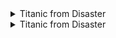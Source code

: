 <details>
<summary>Titanic from Disaster</summary>

#### DDA


| 변수명       | 변수 설명                               | 설명                      |
|--------------|-----------------------------------------| ------------------------- |
| RN_INDI      | 개인 고유 번호                          | 명목형, 분석에 필요       |
| BTH_YYYY     | 해당 사망자의 출생 연도  (1921 이상 2015 이하) | 날짜형(순서/범주), 출생 연도 범위 |
| DTH_YYYYMM   | 해당 사망자의 사망 연월                  | 날짜형(순서/범주), 사망 연월 형식 |
| COD1         | 해당 사망자의 사망 원인 중 가장 주요한 원인 | 범주형                    |
| COD2         | 해당 사망자의 사망 원인 중 두 번째로 주요한 원인 | 범주형, 이차 사망 원인   |

### 분석기준  :  년도별 사망 원인 분석
(X:DTH_YYYMM, y:COD1)


</details>


<details>
<summary>Titanic from Disaster</summary>

#### DDA




|    변수명          | 변수 설명 | 설명     |
|-------------------|------------------|------------|
| _id               | 1894 non-null   | object     |
| Unnamed: 0        | 1894 non-null   | int64      |
| 환자ID              | 1894 non-null   | object     |
| Large Lymphocyte  | 1894 non-null   | float64    |
| Location of herniation | 1894 non-null   | int64      |
| ODI               | 462 non-null    | float64    |
| 가족력               | 1843 non-null   | float64    |
| 간질성폐질환            | 1894 non-null   | int64      |
| 고혈압여부             | 1894 non-null   | int64      |
| 과거수술횟수            | 1894 non-null   | int64      |
| 당뇨여부              | 1894 non-null   | int64      |
| 말초동맥질환여부          | 1894 non-null   | int64      |
| 빈혈여부              | 1894 non-null   | int64      |
| 성별                | 1894 non-null   | int64      |
| 스테로이드치료           | 1894 non-null   | int64      |
| 신부전여부             | 1894 non-null   | int64      |
| 신장                | 1894 non-null   | int64      |
| 심혈관질환             | 1894 non-null   | int64      |
| 암발병여부             | 1894 non-null   | int64      |
| 연령                | 1894 non-null   | int64      |
| 우울증여부             | 1894 non-null   | int64      |
| 입원기간              | 1894 non-null   | int64      |
| 입원일자              | 1894 non-null   | int64      |
| 종양진행여부            | 1894 non-null   | int64      |
| 직업                | 1479 non-null   | object     |
| 체중                | 1894 non-null   | float64    |
| 퇴원일자              | 1894 non-null   | int64      |
| 헤모글로빈수치           | 1893 non-null   | float64    |
| 혈전합병증여부           | 1894 non-null   | int64      |
| 환자통증정도            | 1894 non-null   | int64      |
| 흡연여부              | 1894 non-null   | int64      |
| 통증기간(월)           | 1890 non-null   | float64    |
| 수술기법              | 1813 non-null   | object     |
| 수술시간              | 1840 non-null   | float64    |
| 수술실패여부            | 1894 non-null   | int64      |
| 수술일자              | 1894 non-null   | int64      |
| 재발여부              | 1894 non-null   | int64      |
| 혈액형               | 1894 non-null   | object     |
| 전방디스크높이(mm)       | 1894 non-null   | float64    |
| 후방디스크높이(mm)       | 1894 non-null   | float64    |
| 지방축적도             | 1891 non-null   | float64    |
| Instability       | 1894 non-null   | int64      |
| MF + ES           | 1894 non-null   | float64    |
| Modic change      | 1894 non-null   | int64      |
| PI                | 1890 non-null   | float64    |
| PT                | 1890 non-null   | float64    |
| Seg Angle(raw)    | 1893 non-null   | float64    |
| Vaccum disc       | 1894 non-null   | int64      |
| 골밀도               | 998 non-null    | float64    |
| 디스크단면적            | 1893 non-null   | float64    |
| 디스크위치             | 1894 non-null   | int64      |
| 척추이동척도            | 1894 non-null   | object     |
| 척추전방위증            | 1894 non-null   | int64      |
</details>